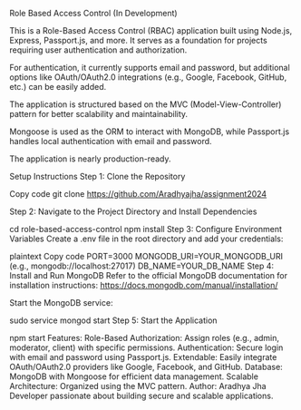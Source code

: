 Role Based Access Control (In Development)

This is a Role-Based Access Control (RBAC) application built using Node.js, Express, Passport.js, and more. It serves as a foundation for projects requiring user authentication and authorization.

For authentication, it currently supports email and password, but additional options like OAuth/OAuth2.0 integrations (e.g., Google, Facebook, GitHub, etc.) can be easily added.

The application is structured based on the MVC (Model-View-Controller) pattern for better scalability and maintainability.

Mongoose is used as the ORM to interact with MongoDB, while Passport.js handles local authentication with email and password.

The application is nearly production-ready.

Setup Instructions
Step 1: Clone the Repository

Copy code
git clone https://github.com/Aradhyajha/assignment2024

Step 2: Navigate to the Project Directory and Install Dependencies

cd role-based-access-control
npm install
Step 3: Configure Environment Variables
Create a .env file in the root directory and add your credentials:

plaintext
Copy code
PORT=3000
MONGODB_URI=YOUR_MONGODB_URI (e.g., mongodb://localhost:27017)
DB_NAME=YOUR_DB_NAME
Step 4: Install and Run MongoDB 
Refer to the official MongoDB documentation for installation instructions:
https://docs.mongodb.com/manual/installation/

Start the MongoDB service:


sudo service mongod start
Step 5: Start the Application


npm start
Features:
Role-Based Authorization: Assign roles (e.g., admin, moderator, client) with specific permissions.
Authentication: Secure login with email and password using Passport.js.
Extendable: Easily integrate OAuth/OAuth2.0 providers like Google, Facebook, and GitHub.
Database: MongoDB with Mongoose for efficient data management.
Scalable Architecture: Organized using the MVC pattern.
Author:
Aradhya Jha
Developer passionate about building secure and scalable applications.
